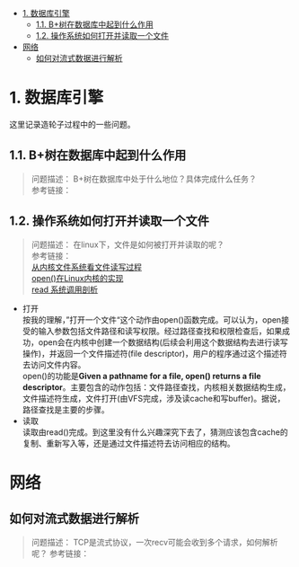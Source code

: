 <!-- TOC -->

- [1. 数据库引擎](#1-数据库引擎)
    - [1.1. B+树在数据库中起到什么作用](#11-b树在数据库中起到什么作用)
    - [1.2. 操作系统如何打开并读取一个文件](#12-操作系统如何打开并读取一个文件)
- [网络](#网络)
    - [如何对流式数据进行解析](#如何对流式数据进行解析)

<!-- /TOC -->
# 1. 数据库引擎
这里记录造轮子过程中的一些问题。

## 1.1. B+树在数据库中起到什么作用
>问题描述：   B+树在数据库中处于什么地位？具体完成什么任务？  
>参考链接：

## 1.2. 操作系统如何打开并读取一个文件
>问题描述：  在linux下，文件是如何被打开并读取的呢？  
>参考链接：  
    [从内核文件系统看文件读写过程](http://www.cnblogs.com/huxiao-tee/p/4657851.html)  
    [open()在Linux内核的实现](http://edsionte.com/techblog/archives/4470)  
    [read 系统调用剖析](https://www.ibm.com/developerworks/cn/linux/l-cn-read/)

* 打开  
按我的理解，”打开一个文件“这个动作由open()函数完成。可以认为，open接受的输入参数包括文件路径和读写权限。经过路径查找和权限检查后，如果成功，open会在内核中创建一个数据结构(后续会利用这个数据结构去进行读写操作)，并返回一个文件描述符(file descriptor)，用户的程序通过这个描述符去访问文件内容。  
open()的功能是**Given  a pathname for a file, open() returns a file descriptor**。主要包含的动作包括：文件路径查找，内核相关数据结构生成，文件描述符生成，文件打开(由VFS完成，涉及读cache和写buffer)。据说，路径查找是主要的步骤。
* 读取  
读取由read()完成。到这里没有什么兴趣深究下去了，猜测应该包含cache的复制、重新写入等，还是通过文件描述符去访问相应的结构。

# 网络

## 如何对流式数据进行解析
>问题描述：  TCP是流式协议，一次recv可能会收到多个请求，如何解析呢？
>参考链接：  
